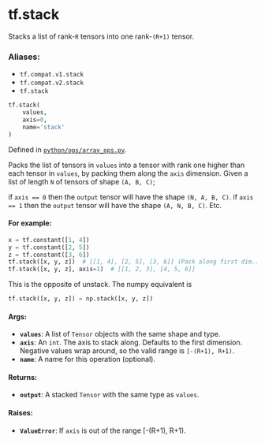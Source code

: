 <div itemscope itemtype="http://developers.google.com/ReferenceObject">
<meta itemprop="name" content="tf.stack" />
<meta itemprop="path" content="Stable" />
</div>

# tf.stack

Stacks a list of rank-`R` tensors into one rank-`(R+1)` tensor.

### Aliases:

* `tf.compat.v1.stack`
* `tf.compat.v2.stack`
* `tf.stack`

``` python
tf.stack(
    values,
    axis=0,
    name='stack'
)
```



Defined in [`python/ops/array_ops.py`](/code/stable/tensorflow/python/ops/array_ops.py).

<!-- Placeholder for "Used in" -->

Packs the list of tensors in `values` into a tensor with rank one higher than
each tensor in `values`, by packing them along the `axis` dimension.
Given a list of length `N` of tensors of shape `(A, B, C)`;

if `axis == 0` then the `output` tensor will have the shape `(N, A, B, C)`.
if `axis == 1` then the `output` tensor will have the shape `(A, N, B, C)`.
Etc.

#### For example:



```python
x = tf.constant([1, 4])
y = tf.constant([2, 5])
z = tf.constant([3, 6])
tf.stack([x, y, z])  # [[1, 4], [2, 5], [3, 6]] (Pack along first dim.)
tf.stack([x, y, z], axis=1)  # [[1, 2, 3], [4, 5, 6]]
```

This is the opposite of unstack.  The numpy equivalent is

```python
tf.stack([x, y, z]) = np.stack([x, y, z])
```

#### Args:


* <b>`values`</b>: A list of `Tensor` objects with the same shape and type.
* <b>`axis`</b>: An `int`. The axis to stack along. Defaults to the first dimension.
  Negative values wrap around, so the valid range is `[-(R+1), R+1)`.
* <b>`name`</b>: A name for this operation (optional).


#### Returns:


* <b>`output`</b>: A stacked `Tensor` with the same type as `values`.


#### Raises:


* <b>`ValueError`</b>: If `axis` is out of the range [-(R+1), R+1).